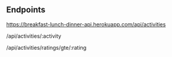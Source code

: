 ## Endpoints

https://breakfast-lunch-dinner-api.herokuapp.com/api/activities

/api/activities/:activity

/api/activities/ratings/gte/:rating
